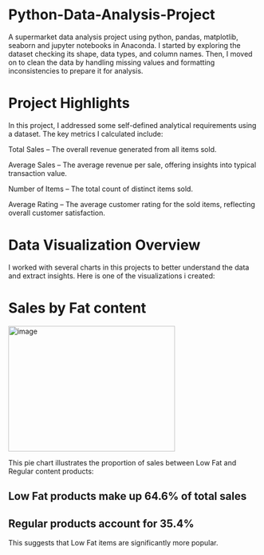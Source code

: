 # Python-Data-Analysis-Project
A supermarket data analysis project using python, pandas, matplotlib, seaborn and jupyter notebooks in Anaconda.
I started by exploring the dataset checking its shape, data types, and column names. Then, I moved on to clean the data by handling missing values and formatting inconsistencies to prepare it for analysis.

# Project Highlights
In this project, I addressed some self-defined analytical requirements using a dataset. The key metrics I calculated include:

Total Sales – The overall revenue generated from all items sold.

Average Sales – The average revenue per sale, offering insights into typical transaction value.

Number of Items – The total count of distinct items sold.

Average Rating – The average customer rating for the sold items, reflecting overall customer satisfaction.

# Data Visualization Overview

I worked with several charts in this projects to better understand the data and extract insights.
Here is one of the visualizations i created:
# Sales by Fat content 

<img width="334" height="251" alt="image" src="https://github.com/user-attachments/assets/fe697c5a-d67f-495c-ac4a-8fff3b65617a" />

This pie chart illustrates the proportion of sales between Low Fat and Regular content products:
 ## Low Fat products make up 64.6% of total sales
 ## Regular products account for 35.4%

 This suggests that Low Fat items are significantly more popular.


